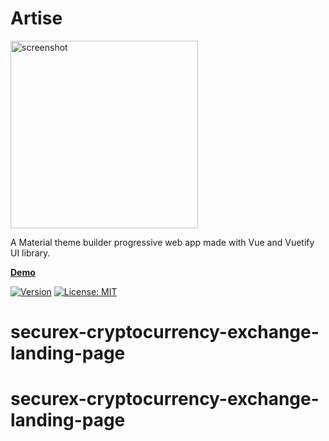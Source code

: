 <h1>Artise</h1>
<p>
  <a href="https://d2qempi2ka71fb.cloudfront.net" target="_blank">
    <img alt="screenshot" width="300" src="https://d2qempi2ka71fb.cloudfront.net/img/mockup.png">
  </a>
</p>

<p>A Material theme builder progressive web app made with Vue and Vuetify UI library.</p>

[**Demo**](https://d2qempi2ka71fb.cloudfront.net)<br>

[![Version](https://badge.fury.io/gh/tterb%2FHyde.svg)](https://badge.fury.io/gh/tterb%2FHyde)
[![License: MIT](https://img.shields.io/badge/License-MIT-yellow.svg)](https://opensource.org/licenses/MIT)
# securex-cryptocurrency-exchange-landing-page
# securex-cryptocurrency-exchange-landing-page
